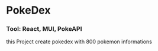 # PokeDex

### Tool: React, MUI, PokeAPI

this Project create pokedex with 800 pokemon informations
